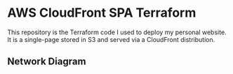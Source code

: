 # AWS CloudFront SPA Terraform
This repository is the Terraform code I used to deploy my personal website. It is a single-page stored in S3 and served via a CloudFront distribution.

## Network Diagram

